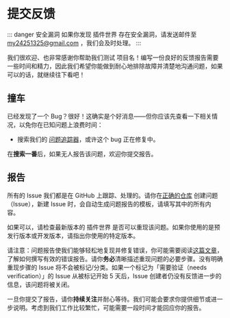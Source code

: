 # 提交反馈

::: danger 安全漏洞
如果你发现 插件世界 存在安全漏洞，请发送邮件至 [my24251325@gmail.com](mailto:my24251325@gmail.com) ，我们会及时处理。
:::

我们很欢迎、也非常感谢你帮助我们测试 项目名！编写一份良好的反馈报告需要一些时间和精力，因此我们希望你能做到耐心地排除故障并清楚地沟通问题，如果可以的话，就继续往下看吧！

## 撞车

已经发现了一个 Bug？很好！这确实是个好消息——但你应该先查看一下相关情况，以免你在已知问题上浪费时间：

<!-- - 搜索 [支持社区](https://github.com/mouyong/vitepress-doc-website/discussions)，看看这个 bug 是否已经被报告。 -->
- 搜索我们的 [问题追踪器](https://gitee.com/github-mouyong/plugins-world/issues)，或许这个 bug 正在修复中。

在**搜索一番**后，如果无人报告该问题，欢迎你提交报告。

## 报告

所有的 Issue 我们都是在 GitHub 上跟踪、处理的。请你在[正确的仓库](https://gitee.com/github-mouyong/plugins-world) 创建问题（Issue），新建 Issue 时，会自动生成问题报告的模板，请填写其中的所有内容。

如果可以，请检查最新版本的 插件世界 是否可以重现该问题。如果你使用的是预发行版本或开发版本，请指出你使用的特定版本。

请注意：问题报告使我们能够轻松地复现并修复错误，你可能需要阅读[这篇文章](https://www.chiark.greenend.org.uk/~sgtatham/bugs-cn.html)，了解如何撰写有效的错误报告。请你**务必**清晰描述重现问题的必要步骤。没有明确重现步骤的 Issue 将不会被标记/分类。如果一个标记为「需要验证（needs verification）」的 Issue 从被标记开始 5 天后，Issue 创建者仍没有反馈进一步的信息，该问题将被关闭。

一旦你提交了报告，请你**持续关注**并耐心等待。我们可能会要求你提供细节或进一步说明。考虑到我们工作比较繁忙，可能需要一段时间才能回应你的报告。